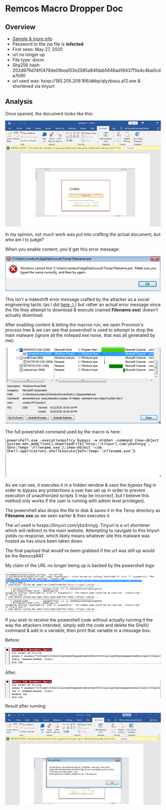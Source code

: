 # Remcos Macro Dropper Doc

## Overview

* [Sample & more info](https://bazaar.abuse.ch/sample/202d979d74f0478de0fbea103e2585a84fdab5646ad19437f5e4c4ba0cda7b90/) 
* Password to the zip file is **infected**
* First seen: May 27, 2020
* url no longer up
* File type: docm
* Sha256 hash: 202d979d74f0478de0fbea103e2585a84fdab5646ad19437f5e4c4ba0cda7b90
* url used was: hxxp://185.205.209.166/dkkp/qlyzbsuu.a12.exe & shortened via tinyurl

## Analysis

Once opened, the document looks like this:

![](/pics-set1/img8.png)

In my opinion, not much work was put into crafting the actual document, but who am I to judge?

When you enable content, you'd get this error message:

![](/pics-set1/img1.png)

This isn't a makeshift error message crafted by the attacker as a social engineering tactic (as I did [here ;) ](https://github.com/1d8/pysock)) but rather an actual error message since the file they attempt to download & execute (named **Filename.exe**) doesn't actually download.

After enabling content & letting the macros run, we open Procmon's process tree & we can see that powershell is used to *attempt* to drop the main malware (ignore all the notepad.exe noise, that was all generated by me):

![](/pics-set1/img2.png)

The full powershell command used by the macro is here:

![](/pics-set1/img3.png)

As we can see, it executes it in a hidden window & uses the *bypass* flag in order to bypass any protections a user has set up in order to prevent execution of unauthorized scripts (I may be incorrect, but I believe this method only works if the user is running with admin level privileges).

The powershell also drops the file to disk & saves it in the Temp directory as **Filename.exe** as we seen earlier & then executes it.

The url used is hxxps://tinyurl.com/ybz4nnyg. Tinyurl is a url shortener which will redirect to the main website. Attempting to navigate to this tinyurl yields no response, which likely means whatever site this malware was hosted as has since been taken down.

The final payload that would've been grabbed if the url was still up would be the RemcosRAT

My claim of the URL no longer being up is backed by the powershell logs:

![](/pics-set1/img4.png)

If you wish to receive the powershell code without actually running it the way the attackers intended, simply edit the code and delete the Shell() command & add in a variable, then print that variable in a message box:

Before:

![](/pics-set1/img5.png)

After:

![](/pics-set1/img6.png)

Result after running:

![](/pics-set1/img7.png)
